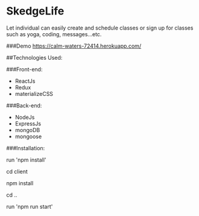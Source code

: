 # SkedgeLife

Let individual can easily create and schedule classes or sign up for classes such as yoga, coding, messages...etc.


###Demo
https://calm-waters-72414.herokuapp.com/

##Technologies Used:

###Front-end:
* ReactJs
* Redux
* materializeCSS

###Back-end:
* NodeJs
* ExpressJs
* mongoDB 
* mongoose


###Installation:

run 'npm install'

cd client

npm install

cd ..

run 'npm run start'